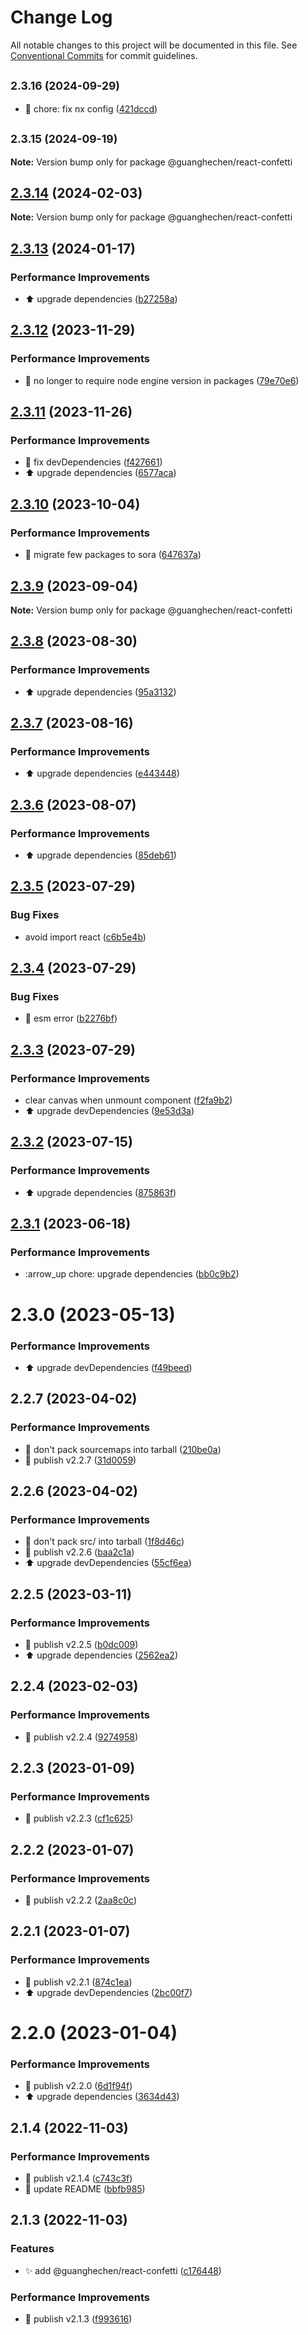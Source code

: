 # Change Log

All notable changes to this project will be documented in this file.
See [Conventional Commits](https://conventionalcommits.org) for commit guidelines.

## <small>2.3.16 (2024-09-29)</small>

* :wrench:  chore: fix nx config ([421dccd](https://github.com/guanghechen/react-kit/commit/421dccd))





## <small>2.3.15 (2024-09-19)</small>

**Note:** Version bump only for package @guanghechen/react-confetti





## [2.3.14](https://github.com/guanghechen/react-kit/compare/@guanghechen/react-confetti@2.3.13...@guanghechen/react-confetti@2.3.14) (2024-02-03)

**Note:** Version bump only for package @guanghechen/react-confetti





## [2.3.13](https://github.com/guanghechen/react-kit/compare/@guanghechen/react-confetti@2.3.12...@guanghechen/react-confetti@2.3.13) (2024-01-17)


### Performance Improvements

* ⬆️ upgrade dependencies ([b27258a](https://github.com/guanghechen/react-kit/commit/b27258ac664ba6dcbda4781afcb6efd05d2450e1))





## [2.3.12](https://github.com/guanghechen/react-kit/compare/@guanghechen/react-confetti@2.3.11...@guanghechen/react-confetti@2.3.12) (2023-11-29)


### Performance Improvements

* 🔧 no longer to require node engine version in packages ([79e70e6](https://github.com/guanghechen/react-kit/commit/79e70e69e8c5faf339f65e2c635a45e18863df49))





## [2.3.11](https://github.com/guanghechen/react-kit/compare/@guanghechen/react-confetti@2.3.10...@guanghechen/react-confetti@2.3.11) (2023-11-26)


### Performance Improvements

* 🔧 fix devDependencies ([f427661](https://github.com/guanghechen/react-kit/commit/f42766172ab6e4c0550a4d261e7ba865ebea5f64))
* ⬆️ upgrade dependencies ([6577aca](https://github.com/guanghechen/react-kit/commit/6577aca0ddaba357eccc4cc2eab62329e8c879ea))





## [2.3.10](https://github.com/guanghechen/react-kit/compare/@guanghechen/react-confetti@2.3.9...@guanghechen/react-confetti@2.3.10) (2023-10-04)


### Performance Improvements

* :art:  migrate few packages to sora ([647637a](https://github.com/guanghechen/react-kit/commit/647637aa6fc3c3147c2b7382d5f97d5ca4121ba9))





## [2.3.9](https://github.com/guanghechen/react-kit/compare/@guanghechen/react-confetti@2.3.8...@guanghechen/react-confetti@2.3.9) (2023-09-04)

**Note:** Version bump only for package @guanghechen/react-confetti





## [2.3.8](https://github.com/guanghechen/react-kit/compare/@guanghechen/react-confetti@2.3.7...@guanghechen/react-confetti@2.3.8) (2023-08-30)


### Performance Improvements

* ⬆️ upgrade dependencies ([95a3132](https://github.com/guanghechen/react-kit/commit/95a31328273c4763ffb3d7a275496bc81512f49b))





## [2.3.7](https://github.com/guanghechen/react-kit/compare/@guanghechen/react-confetti@2.3.6...@guanghechen/react-confetti@2.3.7) (2023-08-16)


### Performance Improvements

* ⬆️ upgrade dependencies ([e443448](https://github.com/guanghechen/react-kit/commit/e4434481d1834f7567944788042ac478eb5fd503))





## [2.3.6](https://github.com/guanghechen/react-kit/compare/@guanghechen/react-confetti@2.3.5...@guanghechen/react-confetti@2.3.6) (2023-08-07)


### Performance Improvements

* ⬆️ upgrade dependencies ([85deb61](https://github.com/guanghechen/react-kit/commit/85deb61590539a1e038bbafdacbc0825e19555ff))





## [2.3.5](https://github.com/guanghechen/react-kit/compare/@guanghechen/react-confetti@2.3.4...@guanghechen/react-confetti@2.3.5) (2023-07-29)


### Bug Fixes

* avoid import react ([c6b5e4b](https://github.com/guanghechen/react-kit/commit/c6b5e4bd4aad782b31ee00dc2b30888326c8afe3))





## [2.3.4](https://github.com/guanghechen/react-kit/compare/@guanghechen/react-confetti@2.3.3...@guanghechen/react-confetti@2.3.4) (2023-07-29)


### Bug Fixes

* 🐛 esm error ([b2276bf](https://github.com/guanghechen/react-kit/commit/b2276bf3eb7ea99beb082db0059e261890293a1e))





## [2.3.3](https://github.com/guanghechen/react-kit/compare/@guanghechen/react-confetti@2.3.2...@guanghechen/react-confetti@2.3.3) (2023-07-29)


### Performance Improvements

* clear canvas when unmount component ([f2fa9b2](https://github.com/guanghechen/react-kit/commit/f2fa9b2ad3725261f55b5757b480b0f904e02450))
* ⬆️ upgrade devDependencies ([9e53d3a](https://github.com/guanghechen/react-kit/commit/9e53d3a6abdbe7a1590de360621046652ffb841c))





## [2.3.2](https://github.com/guanghechen/react-kit/compare/@guanghechen/react-confetti@2.3.1...@guanghechen/react-confetti@2.3.2) (2023-07-15)


### Performance Improvements

* ⬆️ upgrade dependencies ([875863f](https://github.com/guanghechen/react-kit/commit/875863f23880ffff41d4b8fcabd312ce5c380f77))





## [2.3.1](https://github.com/guanghechen/react-kit/compare/@guanghechen/react-confetti@2.3.0...@guanghechen/react-confetti@2.3.1) (2023-06-18)


### Performance Improvements

* :arrow_up  chore: upgrade dependencies ([bb0c9b2](https://github.com/guanghechen/react-kit/commit/bb0c9b2c439db2406520e1d340ff5ea7a5a6c187))





# 2.3.0 (2023-05-13)


### Performance Improvements

* ⬆️ upgrade devDependencies ([f49beed](https://github.com/guanghechen/react-kit/commit/f49beed06731a3329a45cdd64e3405ce109485f4))



## 2.2.7 (2023-04-02)


### Performance Improvements

* 🔧 don't pack sourcemaps into tarball ([210be0a](https://github.com/guanghechen/react-kit/commit/210be0a592d1a619907e18e55dfb83233d0ddd20))
* 🔖 publish v2.2.7 ([31d0059](https://github.com/guanghechen/react-kit/commit/31d0059087c1155f69d8f3755194ca55a5e9f374))



## 2.2.6 (2023-04-02)


### Performance Improvements

* 🔧 don't pack src/ into tarball ([1f8d46c](https://github.com/guanghechen/react-kit/commit/1f8d46cc1e8f9e6c72f41aa008d17c641c10480c))
* 🔖 publish v2.2.6 ([baa2c1a](https://github.com/guanghechen/react-kit/commit/baa2c1ac40c96ec236920380efc0deef5f19c5e5))
* ⬆️ upgrade devDependencies ([55cf6ea](https://github.com/guanghechen/react-kit/commit/55cf6ea54505d6502110903f9f511a775ef6d27d))



## 2.2.5 (2023-03-11)


### Performance Improvements

* 🔖 publish v2.2.5 ([b0dc009](https://github.com/guanghechen/react-kit/commit/b0dc009bed3b2bc9d81ffe9795f2c526da093b92))
* ⬆️ upgrade dependencies ([2562ea2](https://github.com/guanghechen/react-kit/commit/2562ea283e79bd3ce423a8405756e4afebe6f02d))



## 2.2.4 (2023-02-03)


### Performance Improvements

* 🔖 publish v2.2.4 ([9274958](https://github.com/guanghechen/react-kit/commit/92749589caf84112cc2bf10ea65e7d705ffef9dd))



## 2.2.3 (2023-01-09)


### Performance Improvements

* 🔖 publish v2.2.3 ([cf1c625](https://github.com/guanghechen/react-kit/commit/cf1c62509db24b889e323f88026d2d4bd3e82ef8))



## 2.2.2 (2023-01-07)


### Performance Improvements

* 🔖 publish v2.2.2 ([2aa8c0c](https://github.com/guanghechen/react-kit/commit/2aa8c0cc819574d6d5e27e1bbcfdd6468ee3b8f8))



## 2.2.1 (2023-01-07)


### Performance Improvements

* 🔖 publish v2.2.1 ([874c1ea](https://github.com/guanghechen/react-kit/commit/874c1ea18ec51f92d42ad587bef29af601f16722))
* ⬆️ upgrade devDependencies ([2bc00f7](https://github.com/guanghechen/react-kit/commit/2bc00f7ef1e0b9307bc36ca6f8fec323d56fdaa8))



# 2.2.0 (2023-01-04)


### Performance Improvements

* 🔖 publish v2.2.0 ([6d1f94f](https://github.com/guanghechen/react-kit/commit/6d1f94f8f16e71ece09037016622ee33b239f84a))
* ⬆️ upgrade dependencies ([3634d43](https://github.com/guanghechen/react-kit/commit/3634d430bd74d5e529984f407b12ab341e4accd2))



## 2.1.4 (2022-11-03)


### Performance Improvements

* 🔖 publish v2.1.4 ([c743c3f](https://github.com/guanghechen/react-kit/commit/c743c3f461ab9e1799843b3bf1b30dd326d7154d))
* 📝 update README ([bbfb985](https://github.com/guanghechen/react-kit/commit/bbfb9858731859f5fd63f4fd402219a5be2c22e2))



## 2.1.3 (2022-11-03)


### Features

* ✨ add @guanghechen/react-confetti ([c176448](https://github.com/guanghechen/react-kit/commit/c17644884b14d85a1cc14a14fde938f4796bcfbb))


### Performance Improvements

* 🔖 publish v2.1.3 ([f993616](https://github.com/guanghechen/react-kit/commit/f993616ec0b3ca8378fd47d78ca1c17e5dd3170a))
